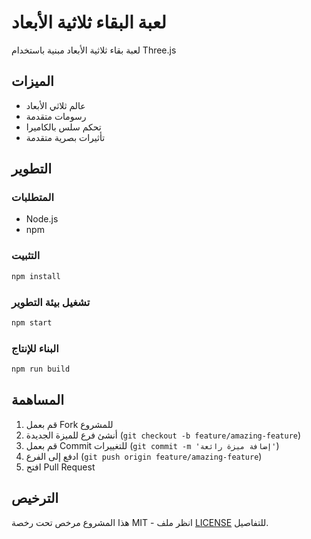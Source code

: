 # لعبة البقاء ثلاثية الأبعاد

لعبة بقاء ثلاثية الأبعاد مبنية باستخدام Three.js

## الميزات
- عالم ثلاثي الأبعاد
- رسومات متقدمة
- تحكم سلس بالكاميرا
- تأثيرات بصرية متقدمة

## التطوير

### المتطلبات
- Node.js
- npm

### التثبيت
```bash
npm install
```

### تشغيل بيئة التطوير
```bash
npm start
```

### البناء للإنتاج
```bash
npm run build
```

## المساهمة
1. قم بعمل Fork للمشروع
2. أنشئ فرع للميزة الجديدة (`git checkout -b feature/amazing-feature`)
3. قم بعمل Commit للتغييرات (`git commit -m 'إضافة ميزة رائعة'`)
4. ادفع إلى الفرع (`git push origin feature/amazing-feature`)
5. افتح Pull Request

## الترخيص
هذا المشروع مرخص تحت رخصة MIT - انظر ملف [LICENSE](LICENSE) للتفاصيل.
